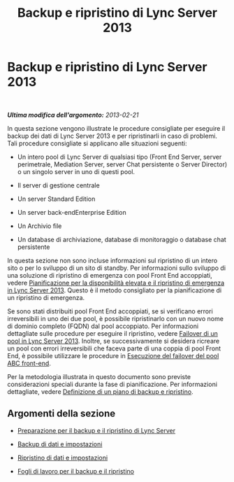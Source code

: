 ﻿---
title: Backup e ripristino di Lync Server 2013
TOCTitle: Backup e ripristino di Lync Server 2013
ms:assetid: 07dc1f5e-af66-4e18-bf39-881dceff8bc3
ms:mtpsurl: https://technet.microsoft.com/it-it/library/Hh202160(v=OCS.15)
ms:contentKeyID: 52062089
ms.date: 08/24/2015
mtps_version: v=OCS.15
ms.translationtype: HT
---

# Backup e ripristino di Lync Server 2013

 

_**Ultima modifica dell'argomento:** 2013-02-21_

In questa sezione vengono illustrate le procedure consigliate per eseguire il backup dei dati di Lync Server 2013 e per ripristinarli in caso di problemi. Tali procedure consigliate si applicano alle situazioni seguenti:

  - Un intero pool di Lync Server di qualsiasi tipo (Front End Server, server perimetrale, Mediation Server, server Chat persistente o Server Director) o un singolo server in uno di questi pool.

  - Il server di gestione centrale

  - Un server Standard Edition

  - Un server back-endEnterprise Edition

  - Un Archivio file

  - Un database di archiviazione, database di monitoraggio o database chat persistente

In questa sezione non sono incluse informazioni sul ripristino di un intero sito o per lo sviluppo di un sito di standby. Per informazioni sullo sviluppo di una soluzione di ripristino di emergenza con pool Front End accoppiati, vedere [Pianificazione per la disponibilità elevata e il ripristino di emergenza in Lync Server 2013](lync-server-2013-planning-for-high-availability-and-disaster-recovery.md). Questo è il metodo consigliato per la pianificazione di un ripristino di emergenza.

Se sono stati distribuiti pool Front End accoppiati, se si verificano errori irreversibili in uno dei due pool, è possibile ripristinarlo con un nuovo nome di dominio completo (FQDN) dal pool accoppiato. Per informazioni dettagliate sulle procedure per eseguire il ripristino, vedere [Failover di un pool in Lync Server 2013](lync-server-2013-failing-over-a-pool.md). Inoltre, se successivamente si desidera ricreare un pool con errori irreversibili che faceva parte di una coppia di pool Front End, è possibile utilizzare le procedure in [Esecuzione del failover del pool ABC front-end](lync-server-2013-performing-an-abc-front-end-pool-failover.md).

Per la metodologia illustrata in questo documento sono previste considerazioni speciali durante la fase di pianificazione. Per informazioni dettagliate, vedere [Definizione di un piano di backup e ripristino](lync-server-2013-establishing-a-backup-and-restoration-plan.md).

## Argomenti della sezione

  - [Preparazione per il backup e il ripristino di Lync Server](lync-server-2013-preparing-for-lync-server-backup-and-restoration.md)

  - [Backup di dati e impostazioni](lync-server-2013-backing-up-data-and-settings.md)

  - [Ripristino di dati e impostazioni](lync-server-2013-restoring-data-and-settings.md)

  - [Fogli di lavoro per il backup e il ripristino](lync-server-2013-backup-and-restoration-worksheets.md)

